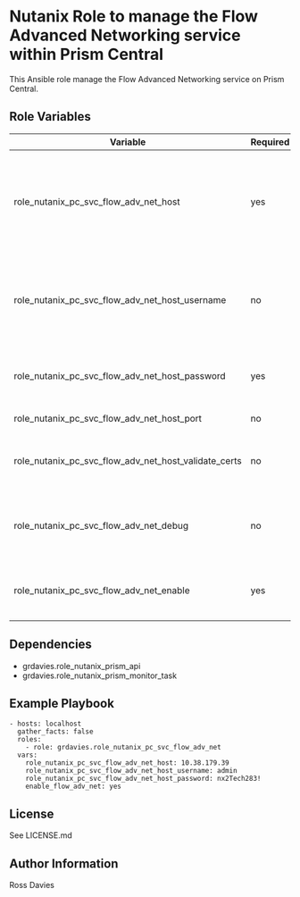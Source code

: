 # Nutanix Role to manage the Flow Advanced Networking service within Prism Central

This Ansible role manage the Flow Advanced Networking service on Prism Central.

## Role Variables

| Variable                                               | Required | Default | Choices                   | Comments                                                                                               |
|--------------------------------------------------------|----------|---------|---------------------------|--------------------------------------------------------------------------------------------------------|
| role_nutanix_pc_svc_flow_adv_net_host                  | yes      |         |                           | The IP address or FQDN for the Prism Centra) where you want to enable the service.                     |
| role_nutanix_pc_svc_flow_adv_net_host_username         | no       | "admin" |                           | A valid username with appropriate rights to access the Nutanix API.                                    |
| role_nutanix_pc_svc_flow_adv_net_host_password         | yes      |         |                           | A valid password for the supplied username.                                                            |
| role_nutanix_pc_svc_flow_adv_net_host_port             | no       | 9440    |                           | The Prism TCP port                                                                                     |
| role_nutanix_pc_svc_flow_adv_net_host_validate_certs   | no       | false   | true / false              | Whether to check if Prism UI certificates are valid.                                                   |
| role_nutanix_pc_svc_flow_adv_net_debug                 | no       | false   | true / false              | Whether to output variable contents for debugging purposes.                                            |
| role_nutanix_pc_svc_flow_adv_net_enable                | yes      |         | true / false              | Set value to 'false' to enable Flow Advanced Networking.                                               |

## Dependencies

- grdavies.role_nutanix_prism_api
- grdavies.role_nutanix_prism_monitor_task

## Example Playbook

```
- hosts: localhost
  gather_facts: false
  roles:
    - role: grdavies.role_nutanix_pc_svc_flow_adv_net
  vars:
    role_nutanix_pc_svc_flow_adv_net_host: 10.38.179.39
    role_nutanix_pc_svc_flow_adv_net_host_username: admin
    role_nutanix_pc_svc_flow_adv_net_host_password: nx2Tech283!
    enable_flow_adv_net: yes
```

## License

See LICENSE.md

## Author Information

Ross Davies

